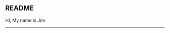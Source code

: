 README
-----------------------------------------------------------------------------------------------------------------


HI, My name is Jim

-----------------------------------------------------------------------------------------------------------------